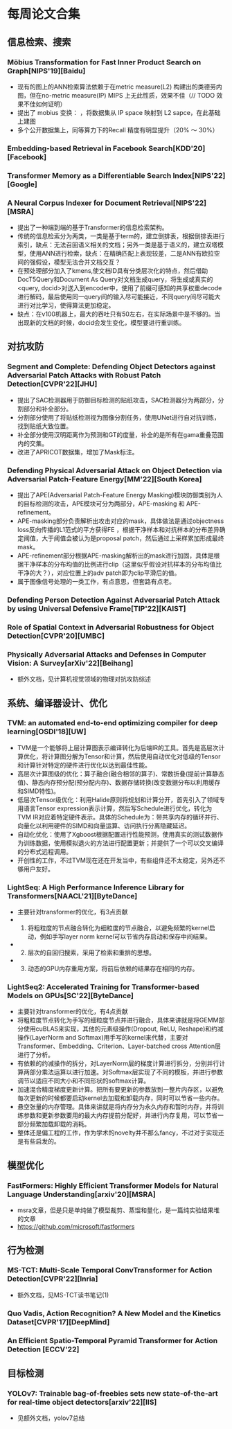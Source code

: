 # 每周论文合集



## 信息检索、搜索

### Möbius Transformation for Fast Inner Product Search on Graph[NIPS'19][Baidu]
- 现有的图上的ANN检索算法依赖于在metric measure(L2) 构建出的类德劳内图，但在no-metric measure(IP) MIPS 上无此性质，效果不佳（// TODO 效果不佳如何证明）
- 提出了 mobius 变换： ，将数据集从 IP space 映射到 L2 sapce，在此基础上建图
- 多个公开数据集上，同等算力下的Recall 精度有明显提升（20% ～ 30%）

### Embedding-based Retrieval in Facebook Search[KDD'20][Facebook]


### Transformer Memory as a Differentiable Search Index[NIPS'22][Google]

### A Neural Corpus Indexer for Document Retrieval[NIPS'22][MSRA]

- 提出了一种端到端的基于Transformer的信息检索架构。
- 传统的信息检索分为两类，一类是基于term的，建立倒排表，根据倒排表进行索引，缺点：无法召回语义相关的文档；另外一类是基于语义的，建立双塔模型，使用ANN进行检索，缺点：在精确匹配上表现较差，二是ANN有欧拉空间的强假设，模型无法合并文档交互？
- 在预处理部分加入了kmens,使文档ID具有分类层次化的特点，然后借助DocT5Query和Document As Query对文档生成query，将生成或真实的<query, docid>对送入到encoder中，使用了前缀可感知的共享权重decode进行解码，最后使用同一query间的输入尽可能接近，不同query间尽可能大进行对比学习，使得算法更加稳定。
- 缺点：在v100机器上，最大的吞吐只有50左右，在实际场景中是不够的。当出现新的文档的时候，docid会发生变化，模型要进行重训练。


## 对抗攻防
### Segment and Complete: Defending Object Detectors against Adversarial Patch Attacks with Robust Patch Detection[CVPR'22][JHU]
- 提出了SAC检测器用于防御目标检测的贴纸攻击，SAC检测器分为两部分，分割部分和补全部分。
- 分割部分使用了将贴纸检测视为图像分割任务，使用UNet进行自对抗训练，找到贴纸大致位置。
- 补全部分使用汉明距离作为预测和GT的度量，补全的是所有在gama重叠范围内的交集。
- 改进了APRICOT数据集，增加了Mask标注。

### Defending Physical Adversarial Attack on Object Detection via Adversarial Patch-Feature Energy[MM'22][South Korea]
- 提出了APE(Adversarial Patch-Feature Energy Masking)模块防御类别为人的目标检测的攻击，APE模块可分为两部分，APE-masking 和 APE-refinement。
- APE-masking部分负责解析出攻击对应的mask，具体做法是通过objectness loss反向传播的L1范式的平方获得FE ，根据干净样本和对抗样本的分布差异确定阈值，大于阈值会被认为是proposal patch，然后通过上采样累加形成最终mask。
- APE-refinement部分根据APE-masking解析出的mask进行加固，具体是根据干净样本的分布均值的比例进行clip（这里似乎假设对抗样本的分布均值比干净的大？），对应位置上的adv patch即为clip平滑后的值。
- 属于图像信号处理的一类工作，有点意思，但套路有点老。

### Defending Person Detection Against Adversarial Patch Attack by using Universal Defensive Frame[TIP'22][KAIST]

### Role of Spatial Context in Adversarial Robustness for Object Detection[CVPR'20][UMBC]


### Physically Adversarial Attacks and Defenses in Computer Vision: A Survey[arXiv'22][Beihang]
- 额外文档，见计算机视觉领域的物理对抗攻防综述


## 系统、编译器设计、优化

### TVM: an automated end-to-end optimizing compiler for deep learning[OSDI'18][UW]
- TVM是一个能够将上层计算图表示编译转化为后端IR的工具。首先是高层次计算优化，将计算图分解为Tensor和计算，然后使用自动优化对低级的Tensor和计算针对特定的硬件进行优化以达到最佳性能。
- 高层次计算图级的优化：算子融合(融合相邻的算子)、常数折叠(提前计算静态值)、静态内存预分配(预分配内存)、数据存储转换(改变数据分布以利用缓存和SIMD特性)。
- 低层次Tensor级优化：利用Halide原则将规划和计算分开，首先引入了领域专用语言Tensor expression表示计算，然后写Schedule进行优化，转化为TVM IR对应着特定硬件表示。具体的Schedule为：带共享内存的循环并行、向量化以利用硬件的SIMD和向量运算、访问执行分离隐藏延迟。
- 自动化优化：使用了Xgboost根据配置进行性能预测，使用真实的测试数据作为训练数据，使用模拟退火的方法进行配置更新；并提供了一个可以交叉编译的分布式远程调用。
- 开创性的工作，不过TVM现在还在开发当中，有些组件还不太稳定，另外还不够用户友好。

### LightSeq: A High Performance Inference Library for Transformers[NAACL'21][ByteDance]
- 主要针对transformer的优化，有3点贡献
- 1. 将粗粒度的节点融合转化为细粒度的节点融合，以避免频繁的kernel启动，例如手写layer norm kernel可以节省内存启动和保存中间结果。
- 2. 层次的自回归搜索，采用了检索和重排的思想。
- 3. 动态的GPU内存重用方案，将前后依赖的结果存在相同的内存。

### LightSeq2: Accelerated Training for Transformer-based Models on GPUs[SC'22][ByteDance]
- 主要针对transformer的优化，有4点贡献
- 将粗粒度节点转化为手写的细粒度节点并进行融合，具体来讲就是将GEMM部分使用cuBLAS来实现，其他的元素级操作(Dropout, ReLU, Reshape)和约减操作(LayerNorm and Softmax)用手写的kernel来代替，主要对Transformer、Embedding、Criterion、Layer-batched cross Attention层进行了分析。
- 有依赖的约减操作的拆分，对LayerNorm层的梯度计算进行拆分，分别并行计算两部分乘法运算以进行加速。对Softmax层实现了不同的模板，并进行参数调节以适应不同大小和不同形状的softmax计算。
- 加速混合精度梯度更新计算。把所有要更新的参数放到一整片内存区，以避免每次更新的时候都要启动kernel去加载和卸载内存，同时可以节省一些内存。
- 悬空张量的内存管理。具体来讲就是将内存分为永久内存和暂时内存，并将训练参数和更新参数要用的最大内存提前分配好，并进行内存复用，可以节省一部分频繁加载卸载的消耗。
- 整体还是偏工程的工作，作为学术的novelty并不那么fancy，不过对于实现还是有些启发的。

## 模型优化
### FastFormers: Highly Efficient Transformer Models for Natural Language Understanding[arxiv'20][MSRA]
- msra文章，但是只是单纯做了模型裁剪、蒸馏和量化，是一篇纯实验结果堆的文章 
- https://github.com/microsoft/fastformers
 
## 行为检测
### MS-TCT: Multi-Scale Temporal ConvTransformer for Action Detection[CVPR'22][Inria]
- 额外文档，见MS-TCT读书笔记(1)

### Quo Vadis, Action Recognition? A New Model and the Kinetics Dataset[CVPR'17][DeepMind]

### An Efficient Spatio-Temporal Pyramid Transformer for Action Detection [ECCV'22]

## 目标检测
### YOLOv7: Trainable bag-of-freebies sets new state-of-the-art for real-time object detectors[arxiv'22][IIS]
- 见额外文档，yolov7总结
